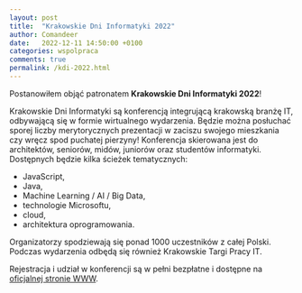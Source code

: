 ```yaml
---
layout: post
title:  "Krakowskie Dni Informatyki 2022"
author: Comandeer
date:   2022-12-11 14:50:00 +0100
categories: wspolpraca
comments: true
permalink: /kdi-2022.html
---
```


Postanowiłem objąć patronatem <b>Krakowskie Dni Informatyki 2022</b>!

Krakowskie Dni Informatyki są konferencją integrującą krakowską branżę IT, odbywającą się w formie wirtualnego wydarzenia. Będzie można posłuchać sporej liczby merytorycznych prezentacji w zaciszu swojego mieszkania czy wręcz spod puchatej pierzyny! Konferencja skierowana jest do architektów, seniorów, midów, juniorów oraz studentów informatyki. Dostępnych będzie kilka ścieżek tematycznych:

* JavaScript,
* Java,
* Machine Learning / AI / Big Data,
* technologie Microsoftu,
* cloud,
* architektura oprogramowania.

Organizatorzy spodziewają się ponad 1000 uczestników z całej Polski. Podczas wydarzenia odbędą się również Krakowskie Targi Pracy IT.

Rejestracja i udział w konferencji są w pełni bezpłatne i dostępne na [oficjalnej stronie WWW](https://kdi.org.pl/).

